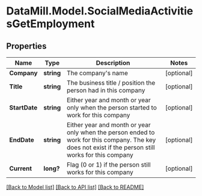 # DataMill.Model.SocialMediaActivitiesGetEmployment
## Properties

Name | Type | Description | Notes
------------ | ------------- | ------------- | -------------
**Company** | **string** | The company&#39;s name | [optional] 
**Title** | **string** | The business title / position the person had in this company | [optional] 
**StartDate** | **string** | Either year and month or year only when the person started to work for this company | [optional] 
**EndDate** | **string** | Either year and month or year only when the person ended to work for this company. The key does not exist if the person still works for this company | [optional] 
**Current** | **long?** | Flag (0 or 1) if the person still works for this company | [optional] 

[[Back to Model list]](../README.md#documentation-for-models) [[Back to API list]](../README.md#documentation-for-api-endpoints) [[Back to README]](../README.md)

